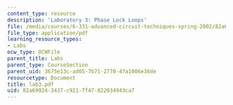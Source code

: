 ```yaml
---
content_type: resource
description: 'Laboratory 3: Phase Lock Loops'
file: /media/courses/6-331-advanced-circuit-techniques-spring-2002/82a699243437c9217f47822034943ca7_lab3.pdf
file_type: application/pdf
learning_resource_types:
- Labs
ocw_type: OCWFile
parent_title: Labs
parent_type: CourseSection
parent_uid: 3675e13c-ad05-7b71-2770-47a1006e36de
resourcetype: Document
title: lab3.pdf
uid: 82a69924-3437-c921-7f47-822034943ca7
---
```

